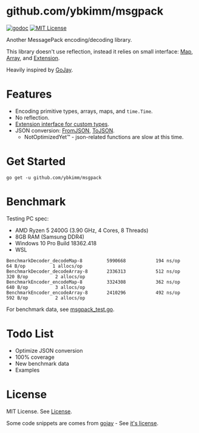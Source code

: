 github.com/ybkimm/msgpack
=========================
[![godoc][godoc_badge]][godoc]
[![MIT License][license_badge]][license]

Another MessagePack encoding/decoding library.

This library doesn't use reflection, instead it relies on small interface:
[Map][map], [Array][array], and [Extension][extension].

Heavily inspired by [GoJay][gojay].

Features
========
* Encoding primitive types, arrays, maps, and `time.Time`.
* No reflection.
* [Extension interface for custom types][extension].
* JSON conversion: [FromJSON][fromjson], [ToJSON][tojson].
  * NotOptimizedYet™ - json-related functions are slow at this time.

Get Started
===========
```
go get -u github.com/ybkimm/msgpack
```

<!-- For example, please see [examples/main.go](./examples/main.go). -->

Benchmark
=========
Testing PC spec:
* AMD Ryzen 5 2400G (3.90 GHz, 4 Cores, 8 Threads)
* 8GB RAM (Samsung DDR4)
* Windows 10 Pro Build 18362.418
* WSL

```plaintext
BenchmarkDecoder_decodeMap-8     	 5990668	       194 ns/op	      64 B/op	       1 allocs/op
BenchmarkDecoder_decodeArray-8   	 2336313	       512 ns/op	     320 B/op	       2 allocs/op
BenchmarkEncoder_encodeMap-8     	 3324308	       362 ns/op	     640 B/op	       3 allocs/op
BenchmarkEncoder_encodeArray-8   	 2410296	       492 ns/op	     592 B/op	       2 allocs/op
```

For benchmark data, see [msgpack_test.go](./msgpack_test.go).

Todo List
=========
* Optimize JSON conversion
* 100% coverage
* New benchmark data
* Examples

License
=======
MIT License. See [License](license).

Some code snippets are comes from [gojay](gojay) - See [it's license](gojay_license).

[godoc]:         https://godoc.org/github.com/ybkimm/msgpack
[godoc_badge]:   https://img.shields.io/badge/godoc-reference-blue.svg
[license]:       ./License
[license_badge]: https://img.shields.io/badge/license-MIT-green.svg
[map]:           https://godoc.org/github.com/ybkimm/msgpack#Map
[array]:         https://godoc.org/github.com/ybkimm/msgpack#Array
[extension]:     https://godoc.org/github.com/ybkimm/msgpack#Extension
[fromjson]:      https://godoc.org/github.com/ybkimm/msgpack#FromJSON
[tojson]:        https://godoc.org/github.com/ybkimm/msgpack#ToJSON

[gojay]:         https://github.com/francoispqt/gojay
[gojay_license]: https://github.com/francoispqt/gojay/blob/decd89f/LICENSE
